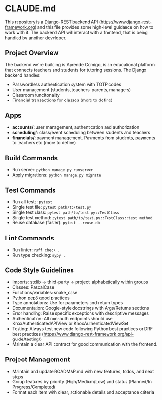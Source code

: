 # CLAUDE.md

This repository is a Django-REST backend API (https://www.django-rest-framework.org) and this file provides some high-level guidance on how to work with it.
The backend API will interact with a frontend, that is being handled by another developer.

## Project Overview
The backend we're building is Aprende Comigo, is an educational platform that connects teachers and students for tutoring sessions. The Django backend handles:
- Passwordless authentication system with TOTP codes
- User management (students, teachers, parents, managers)
- Classroom funcitonality
- Financial transactions for classes
(more to define)

## Apps
- **accounts/**: user management, authentication and authorization
- **scheduling/**: class/event scheduling between students and teachers
- **financials/**: payment management. Payments from students, payments to teachers etc
(more to define)

## Build Commands
- Run server: `python manage.py runserver`
- Apply migrations: `python manage.py migrate`

## Test Commands
- Run all tests: `pytest`
- Single test file: `pytest path/to/test.py`
- Single test class: `pytest path/to/test.py::TestClass`
- Single test method: `pytest path/to/test.py::TestClass::test_method`
- Reuse database (faster): `pytest --reuse-db`

## Lint Commands
- Run linter: `ruff check .`
- Run type checking: `mypy .`

## Code Style Guidelines
- Imports: stdlib → third-party → project, alphabetically within groups
- Classes: PascalCase
- Functions/variables: snake_case
- Python pep8 good practices
- Type annotations: Use for parameters and return types
- Documentation: Google-style docstrings with Args/Returns sections
- Error handling: Raise specific exceptions with descriptive messages
- Authentication: All non-auth endpoints should use KnoxAuthenticatedAPIView or KnoxAuthenticatedViewSet
- Testing: Always test new code following Python best practices or DRF best practices (https://www.django-rest-framework.org/api-guide/testing/)
- Maintain a clear API contract for good communication with the frontend.

## Project Management
- Maintain and update ROADMAP.md with new features, todos, and next steps
- Group features by priority (High/Medium/Low) and status (Planned/In Progress/Completed)
- Format each item with clear, actionable details and acceptance criteria
